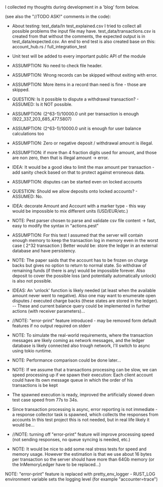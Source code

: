 
I collected my thoughts during development in a 'blog' form below.

(see also the "//TODO ASK!" comments in the code):

* About testing:  test_data/In test_explained.csv I tried to collect all possible problems the input file may have. test_data/transactions.csv is created from that without the comments, the expected output is in test_data/expected.csv. An end to end test is also created base on this: account_hub.rs / full_integration_test

* Unit test will be added to every important public API of the module 

* ASSUMPTION: No need to check file header.

* ASSUMPTION: Wrong records can be skipped without exiting with error.

* ASSUMPTION: More items in a record than need is fine - those are skipped.

* QUESTION: Is it possible to dispute a withdrawal transaction? - ASSUMED: Is it NOT possible.

* ASSUMPTION: (2^63-1)/10000.0 unit per transaction is enough (922_337_203_685_477.5807)

* ASSUMPTION: (2^63-1)/10000.0 unit is enough for user balance calculations too

* ASSUMPTION: Zero or negative deposit / withdrawal amount is illegal.

* ASSUMPTION: if more than 4 fraction digits used for amount, and those are non zero, then that is illegal amount -> error.

* IDEA: It would be a good idea to limit the max amount per transaction - add sanity check based on that to protect against erroneous data.

* ASSUMPTION: disputes can be started even on locked accounts

* QUESTION: Should we allow deposits onto locked accounts? - ASSUMED: No.

* IDEA: decorate Amount and Account with a marker type - this way would be impossible to mix different units (USD/EUR/etc.)

* NOTE: Pest parser chosen to parse and validate csv file content -> fast, easy to modify the syntax in "actions.pest"

* ASSUMPTION: For this test I assumed that the server will contain enough memory to keep the transaction log in memory even in the worst case ( 2^32 transaction )
Better would be: store the ledger in an external database and have persistency.

* NOTE: The paper saids that the account has to be frozen on charge backs but gives no option to return to normal state.
So withdraw of remaining funds (if there is any) would be impossible forever.
Also deposit to cover the possible loss (and potentially automatically unlock) is also not possible.

* IDEAS:  An 'unlock' function is likely needed (at least when the available amount never went to negative). Also one may want to enumerate open disputes / executed charge backs (these states are stored in the ledger). -- These and current balance query could be implemented in further actions (with receiver parameters)...

* //NOTE: "error-print" feature introduced - may be removed form default features if no output required on stderr

* NOTE: To simulate the real-world requirements, where the transaction messages are likely coming as network messages, and the ledger database is likely connected also trough network, I'll switch to async using tokio runtime.

* NOTE: Performance comparison could be done later...

* NOTE: If we assume that a transactions processing can be slow, we can speed processing up if we spawn their execution:
Each client account could have its own message queue in which the order of his transactions is be kept

* The spawned execution is ready, improved the artificially slowed down test case speed from 77s to 34s.

* Since transaction processing is async, error reporting is not immediate - a response collector task is spawned, which collects the responses from accounts
In this test project this is not needed, but in real life likely it would be...

* //NOTE: turning off "error-print" feature will improve processing speed (not sending responses, no queue syncing is needed, etc.)

* NOTE: It would be nice to add some real stress tests for speed and memory usage.
However the estimation is that we use about 16 bytes per transaction so the server should have more than 64Gb memory (or the InMemoryLedger have to be replaced...)

NOTE: "error-print" feature is replaced with pretty_env_logger - RUST_LOG environment variable sets the logging level (for example "accounter=trace")